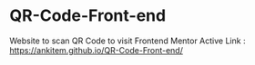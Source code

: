 # QR-Code-Front-end
Website to scan QR Code to visit Frontend Mentor
Active Link : https://ankitem.github.io/QR-Code-Front-end/
